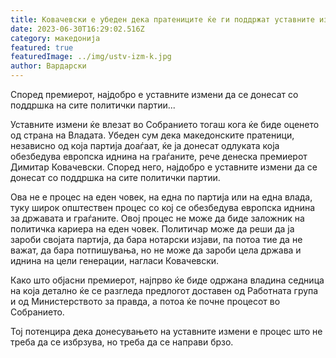 ```yaml
---
title: Ковачевски е убеден дека пратениците ќе ги поддржат уставните измени
date: 2023-06-30T16:29:02.516Z
category: македонија
featured: true
featuredImage: ../img/ustv-izm-k.jpg
author: Вардарски
---
```

<!--StartFragment-->

Според премиерот, најдобро е уставните измени да се донесат со поддршка на сите политички партии...



<!--EndFragment--><!--StartFragment-->

Уставните измени ќе влезат во Собранието тогаш кога ќе биде оценето од страна на Владата. Убеден сум дека македонските пратеници, независно од која партија доаѓаат, ќе ја донесат одлуката која обезбедува европска иднина на граѓаните, рече денеска премиерот Димитар Ковачевски. Според него, најдобро е уставните измени да се донесат со поддршка на сите политички партии.

Ова не е процес на еден човек, на една по партија или на една влада, туку широк општествен процес со кој се обезбедува европска иднина за државата и граѓаните. Овој процес не може да биде заложник на политичка кариера на еден човек. Политичар може да реши да ја зароби својата партија, да бара нотарски изјави, па потоа тие да не важат, да бара потпишувања, но не може да зароби цела држава и иднина на цели генерации, нагласи Ковачевски.

Како што објасни премиерот, најпрво ќе биде одржана владина седница на која детално ќе се разгледа предлогот доставен од Работната група и од Министерството за правда, а потоа ќе почне процесот во Собранието.

Тој потенцира дека донесувањето на уставните измени е процес што не треба да се избрзува, но треба да се направи брзо.

<!--EndFragment-->